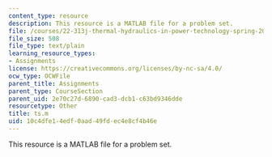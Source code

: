 ```yaml
---
content_type: resource
description: This resource is a MATLAB file for a problem set.
file: /courses/22-313j-thermal-hydraulics-in-power-technology-spring-2007/10c4dfe14edf0aad49fdec4e8cf4b46e_ts.m
file_size: 508
file_type: text/plain
learning_resource_types:
- Assignments
license: https://creativecommons.org/licenses/by-nc-sa/4.0/
ocw_type: OCWFile
parent_title: Assignments
parent_type: CourseSection
parent_uid: 2e70c27d-6890-cad3-dcb1-c63bd9346dde
resourcetype: Other
title: ts.m
uid: 10c4dfe1-4edf-0aad-49fd-ec4e8cf4b46e
---
```

This resource is a MATLAB file for a problem set.
